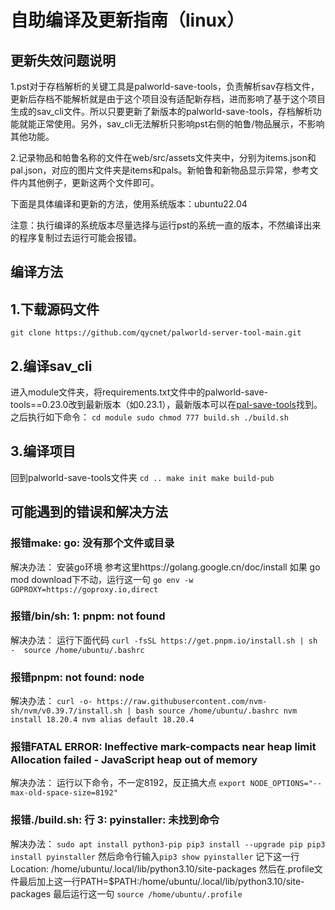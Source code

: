 # 自助编译及更新指南（linux）

## 更新失效问题说明

1.pst对于存档解析的关键工具是palworld-save-tools，负责解析sav存档文件，更新后存档不能解析就是由于这个项目没有适配新存档，进而影响了基于这个项目生成的sav_cli文件。所以只要更新了新版本的palworld-save-tools，存档解析功能就能正常使用。另外，sav_cli无法解析只影响pst右侧的帕鲁/物品展示，不影响其他功能。

2.记录物品和帕鲁名称的文件在web/src/assets文件夹中，分别为items.json和pal.json，对应的图片文件夹是items和pals。新帕鲁和新物品显示异常，参考文件内其他例子，更新这两个文件即可。

下面是具体编译和更新的方法，使用系统版本：ubuntu22.04

注意：执行编译的系统版本尽量选择与运行pst的系统一直的版本，不然编译出来的程序复制过去运行可能会报错。

## 编译方法

## 1.下载源码文件

`git clone https://github.com/qycnet/palworld-server-tool-main.git`

## 2.编译sav_cli

进入module文件夹，将requirements.txt文件中的palworld-save-tools==0.23.0改到最新版本（如0.23.1），最新版本可以在[pal-save-tools](https://github.com/cheahjs/palworld-save-tools)找到。之后执行如下命令：
`cd module
sudo chmod 777 build.sh
./build.sh`

## 3.编译项目

回到palworld-save-tools文件夹
`cd ..
make init
make build-pub`

## 可能遇到的错误和解决方法

### 报错make: go: 没有那个文件或目录

解决办法：
安装go环境
参考这里https://golang.google.cn/doc/install
如果 go mod download下不动，运行这一句
`go env -w GOPROXY=https://goproxy.io,direct`

### 报错/bin/sh: 1: pnpm: not found

解决办法：
运行下面代码
`curl -fsSL https://get.pnpm.io/install.sh | sh - 
source /home/ubuntu/.bashrc`

### 报错pnpm: not found: node

解决办法：
`curl -o- https://raw.githubusercontent.com/nvm-sh/nvm/v0.39.7/install.sh | bash
source /home/ubuntu/.bashrc
nvm install 18.20.4
nvm alias default 18.20.4`

### 报错FATAL ERROR: Ineffective mark-compacts near heap limit Allocation failed - JavaScript heap out of memory

解决办法：
运行以下命令，不一定8192，反正搞大点
`export NODE_OPTIONS="--max-old-space-size=8192"`

### 报错./build.sh: 行 3: pyinstaller: 未找到命令

解决办法：
`sudo apt install python3-pip
pip3 install --upgrade pip
pip3 install pyinstaller`
然后命令行输入`pip3 show pyinstaller`
记下这一行Location: /home/ubuntu/.local/lib/python3.10/site-packages
然后在.profile文件最后加上这一行PATH=$PATH:/home/ubuntu/.local/lib/python3.10/site-packages
最后运行这一句
`source /home/ubuntu/.profile`